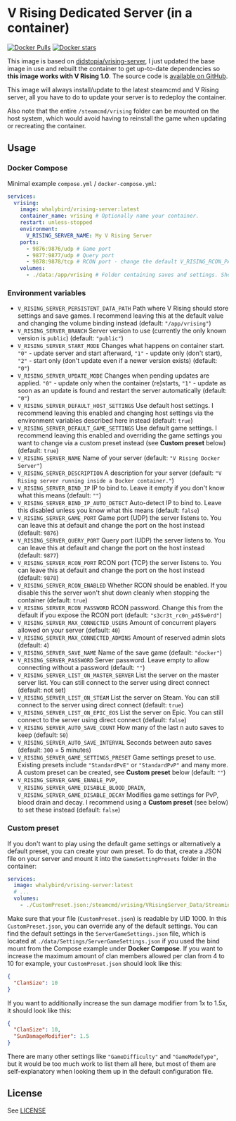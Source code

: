 # V Rising Dedicated Server (in a container)

[![Docker Pulls](https://img.shields.io/docker/pulls/whalybird/vrising-server.svg)](https://hub.docker.com/r/whalybird/vrising-server/)
[![Docker stars](https://img.shields.io/docker/stars/whalybird/vrising-server.svg)](https://hub.docker.com/r/whalybird/vrising-server)

This image is based on [didstopia/vrising-server](https://hub.docker.com/r/didstopia/vrising-server), I just updated the base image in use and rebuilt the container to get up-to-date dependencies so **this image works with V Rising 1.0**. The source code is [available on GitHub](https://github.com/C0Nd3Mnd/vrising-server/).

This image will always install/update to the latest steamcmd and V Rising server, all you have to do to update your server is to redeploy the container.

Also note that the entire `/steamcmd/vrising` folder can be mounted on the host system, which would avoid having to reinstall the game when updating or recreating the container.

## Usage

### Docker Compose

Minimal example `compose.yml` / `docker-compose.yml`:

```yaml
services:
  vrising:
    image: whalybird/vrising-server:latest
    container_name: vrising # Optionally name your container.
    restart: unless-stopped
    environment:
      V_RISING_SERVER_NAME: My V Rising Server
    ports:
      - 9876:9876/udp # Game port
      - 9877:9877/udp # Query port
      - 9878:9878/tcp # RCON port - change the default V_RISING_RCON_PASSWORD if you expose this port!
    volumes:
      - ./data:/app/vrising # Folder containing saves and settings. Should be owned by 1000:1000.
```

### Environment variables

* `V_RISING_SERVER_PERSISTENT_DATA_PATH` Path where V Rising should store settings and save games. I recommend leaving this at the default value and changing the volume binding instead (default: `"/app/vrising"`)
* `V_RISING_SERVER_BRANCH` Server version to use (currently the only known version is `public`) (default: `"public"`)
* `V_RISING_SERVER_START_MODE` Changes what happens on container start. `"0"` - update server and start afterward, `"1"` - update only (don't start), `"2"` - start only (don't update even if a newer version exists) (default: `"0"`)
* `V_RISING_SERVER_UPDATE_MODE` Changes when pending updates are applied. `"0"` - update only when the container (re)starts, `"1"` - update as soon as an update is found and restart the server automatically (default: `"0"`)
* `V_RISING_SERVER_DEFAULT_HOST_SETTINGS` Use default host settings. I recommend leaving this enabled and changing host settings via the environment variables described here instead (default: `true`)
* `V_RISING_SERVER_DEFAULT_GAME_SETTINGS` Use default game settings. I recommend leaving this enabled and overriding the game settings you want to change via a custom preset instead (see **Custom preset** below) (default: `true`)
* `V_RISING_SERVER_NAME` Name of your server (default: `"V Rising Docker Server"`)
* `V_RISING_SERVER_DESCRIPTION` A description for your server (default: `"V Rising server running inside a Docker container."`)
* `V_RISING_SERVER_BIND_IP` IP to bind to. Leave it empty if you don't know what this means (default: `""`)
* `V_RISING_SERVER_BIND_IP_AUTO_DETECT` Auto-detect IP to bind to. Leave this disabled unless you know what this means (default: `false`)
* `V_RISING_SERVER_GAME_PORT` Game port (UDP) the server listens to. You can leave this at default and change the port on the host instead (default: `9876`)
* `V_RISING_SERVER_QUERY_PORT` Query port (UDP) the server listens to. You can leave this at default and change the port on the host instead (default: `9877`)
* `V_RISING_SERVER_RCON_PORT` RCON port (TCP) the server listens to. You can leave this at default and change the port on the host instead (default: `9878`)
* `V_RISING_SERVER_RCON_ENABLED` Whether RCON should be enabled. If you disable this the server won't shut down cleanly when stopping the container (default: `true`)
* `V_RISING_SERVER_RCON_PASSWORD` RCON password. Change this from the default if you expose the RCON port (default: `"s3cr3t_rc0n_p455w0rd"`)
* `V_RISING_SERVER_MAX_CONNECTED_USERS` Amount of concurrent players allowed on your server (default: `40`)
* `V_RISING_SERVER_MAX_CONNECTED_ADMINS` Amount of reserved admin slots (default: `4`)
* `V_RISING_SERVER_SAVE_NAME` Name of the save game (default: `"docker"`)
* `V_RISING_SERVER_PASSWORD` Server password. Leave empty to allow connecting without a password (default: `""`)
* `V_RISING_SERVER_LIST_ON_MASTER_SERVER` List the server on the master server list. You can still connect to the server using direct connect (default: not set)
* `V_RISING_SERVER_LIST_ON_STEAM` List the server on Steam. You can still connect to the server using direct connect (default: `true`)
* `V_RISING_SERVER_LIST_ON_EPIC_EOS` List the server on Epic. You can still connect to the server using direct connect (default: `false`)
* `V_RISING_SERVER_AUTO_SAVE_COUNT` How many of the last n auto saves to keep (default: `50`)
* `V_RISING_SERVER_AUTO_SAVE_INTERVAL` Seconds between auto saves (default: `300` = 5 minutes)
* `V_RISING_SERVER_GAME_SETTINGS_PRESET` Game settings preset to use. Existing presets include `"StandardPvE"` or `"StandardPvP"` and many more. A custom preset can be created, see **Custom preset** below (default: `""`)
* `V_RISING_SERVER_GAME_ENABLE_PVP`, `V_RISING_SERVER_GAME_DISABLE_BLOOD_DRAIN`, `V_RISING_SERVER_GAME_DISABLE_DECAY` Modifies game settings for PvP, blood drain and decay. I recommend using a **Custom preset** (see below) to set these instead (default: `false`)

### Custom preset

If you don't want to play using the default game settings or alternatively a default preset, you can create your own preset. To do that, create a JSON file on your server and mount it into the `GameSettingPresets` folder in the container:

```yaml
services:
  image: whalybird/vrising-server:latest
  # ...
  volumes:
    - ./CustomPreset.json:/steamcmd/vrising/VRisingServer_Data/StreamingAssets/GameSettingPresets/CustomPreset.json
```

Make sure that your file (`CustomPreset.json`) is readable by UID 1000. In this `CustomPreset.json`, you can override any of the default settings. You can find the default settings in the `ServerGameSettings.json` file, which is located at `./data/Settings/ServerGameSettings.json` if you used the bind mount from the Compose example under **Docker Compose**. If you want to increase the maximum amount of clan members allowed per clan from 4 to 10 for example, your `CustomPreset.json` should look like this:

```json
{
  "ClanSize": 10
}
```

If you want to additionally increase the sun damage modifier from 1x to 1.5x, it should look like this:

```json
{
  "ClanSize": 10,
  "SunDamageModifier": 1.5
}
```

There are many other settings like `"GameDifficulty"` and `"GameModeType"`, but it would be too much work to list them all here, but most of them are self-explanatory when looking them up in the default configuration file.

## License

See [LICENSE](https://github.com/C0Nd3Mnd/vrising-server/blob/master/LICENSE)

